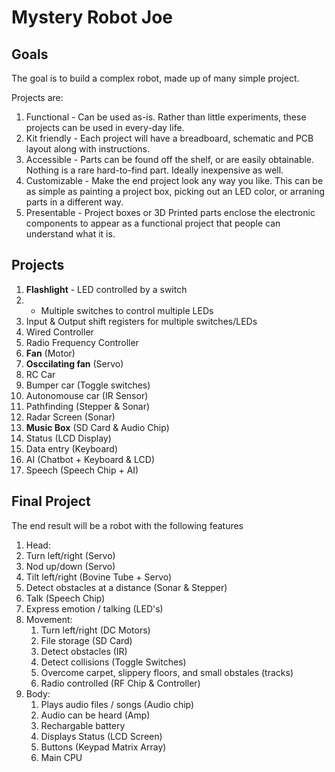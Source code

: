 # Mystery Robot Joe

## Goals

The goal is to build a complex robot, made up of many simple project.

Projects are:

1. Functional - Can be used as-is. Rather than little experiments, these projects can be used in every-day life.
1. Kit friendly - Each project will have a breadboard, schematic and PCB layout along with instructions.
1. Accessible - Parts can be found off the shelf, or are easily obtainable. Nothing is a rare hard-to-find part. Ideally inexpensive as well.
1. Customizable - Make the end project look any way you like. This can be as simple as painting a project box, picking out an LED color, or arraning parts in a different way.
1. Presentable - Project boxes or 3D Printed parts enclose the electronic components to appear as a functional project that people can understand what it is.

## Projects

1. **Flashlight** - LED controlled by a switch
1. - Multiple switches to control multiple LEDs
1. Input & Output shift registers for multiple switches/LEDs
1. Wired Controller
1. Radio Frequency Controller
1. **Fan** (Motor)
1. **Osccilating fan** (Servo)
1. RC Car
1. Bumper car (Toggle switches)
1. Autonomouse car (IR Sensor)
1. Pathfinding (Stepper & Sonar)
1. Radar Screen (Sonar)
1. **Music Box** (SD Card & Audio Chip)
1. Status (LCD Display)
1. Data entry (Keyboard)
1. AI (Chatbot + Keyboard & LCD)
1. Speech (Speech Chip + AI)


## Final Project

The end result will be a robot with the following features

1. Head:
  1. Turn left/right (Servo)
  1. Nod up/down (Servo)
  1. Tilt left/right (Bovine Tube + Servo)
  1. Detect obstacles at a distance (Sonar & Stepper)
  1. Talk (Speech Chip)
  1. Express emotion / talking (LED's)
1. Movement:
	1. Turn left/right (DC Motors)
	1. File storage (SD Card)
	1. Detect obstacles (IR)
	1. Detect collisions (Toggle Switches)
	1. Overcome carpet, slippery floors, and small obstales (tracks)
	1. Radio controlled (RF Chip & Controller)
1. Body:
	1. Plays audio files / songs (Audio chip)
	1. Audio can be heard (Amp)
	1. Rechargable battery
	1. Displays Status (LCD Screen)
	1. Buttons (Keypad Matrix Array)
	1. Main CPU

